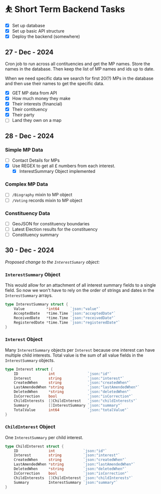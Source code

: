# ⛹️ Short Term Backend Tasks

- [x] Set up database
- [x] Set up basic API structure
- [x] Deploy the backend (somewhere)

## 27 - Dec - 2024

Cron job to run across all contituencies and get the MP names. Store the names in the database.
Then keep the list of MP names and ids up to date.

When we need specific data we search for first 20(?) MPs in the database and then use their names to get the specific data.

- [x] GET MP data from API
- [x] How much money they make
- [x] Their interests (financial)
- [x] Their contituency
- [x] Their party
- [ ] Land they own on a map

## 28 - Dec - 2024

### Simple MP Data

- [ ] Contact Details for MPs
- [x] Use REGEX to get all £ numbers from each interest.
  - [x] InterestSummary Object implemented

### Complex MP Data

- [ ] `/Biography` mixin to MP object
- [ ] `/Voting` records mixin to MP object

### Constituency Data

- [ ] GeoJSON for constituency boundaries
- [ ] Latest Election results for the constituency
- [ ] Constituency summary

## 30 - Dec - 2024

_Proposed change to the `InterestSumary` object:_

### `InterestSummary` Object

This would allow for an attachment of all interest summary fields to a single field. So now we won't have to rely on the order of strings and dates in the `InterestSummary` arrays.

```go
type InterestSummary struct {
	Value          *int64     `json:"value"`
	AcceptedDate   *time.Time `json:"acceptedDate"`
	ReceivedDate   *time.Time `json:"receivedDate"`
	RegisteredDate *time.Time `json:"registeredDate"`
}
```

### `Interest` Object

Many `InterestSummary` objects per `Interest` because one interest can have multiple child interests.
Total value is the sum of all value fields in the `InterestSummary` objects.

```go
type Interest struct {
	ID              int               `json:"id"`
	Interest        string            `json:"interest"`
	CreatedWhen     string            `json:"createdWhen"`
	LastAmendedWhen *string           `json:"lastAmendedWhen"`
	DeletedWhen     *string           `json:"deletedWhen"`
	IsCorrection    bool              `json:"isCorrection"`
	ChildInterests  []ChildInterest   `json:"childInterests"`
	Summary         []InterestSummary `json:"summary"`
    TotalValue      int64             `json:"totalValue"`
}
```

### `ChildInterest` Object

One `InterestSummary` per child interest.

```go
type ChildInterest struct {
	ID              int             `json:"id"`
	Interest        string          `json:"interest"`
	CreatedWhen     string          `json:"createdWhen"`
	LastAmendedWhen *string         `json:"lastAmendedWhen"`
	DeletedWhen     *string         `json:"deletedWhen"`
	IsCorrection    bool            `json:"isCorrection"`
	ChildInterests  []ChildInterest `json:"childInterests"`
	Summary         InterestSummary `json:"summary"`
}
```
